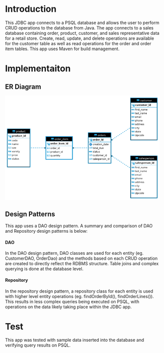 # Introduction

This JDBC app connects to a PSQL database and allows the user to perform CRUD operations to the database from Java.
The app connects to a sales database containing order, product, customer, and sales representative data for a retail store.
Create, read, update, and delete operations are available for the customer table as well as read operations for the order and order item tables.
This app uses Maven for build management.

# Implementaiton
## ER Diagram
![ER Diagram](./Diagrams/JDBC_ERD.png)

## Design Patterns

This app uses a DAO design pattern. A summary and comparison of DAO and Repository design patterns is below: 

#### DAO
In the DAO design pattern, DAO classes are used for each entity (eg. CustomerDAO, OrderDao) and
the methods based on each CRUD operation are created to directly reflect the RDBMS structure. 
Table joins and complex querying is done at the 
database level.

#### Repository
In the repository design pattern, a repository class for each entity is used with higher level entity operations
(eg. findOrderById(), findOrderLines()). This results in less complex queries being executed on PSQL, with
operations on the data likely taking place within the JDBC app. 


# Test
This app was tested with sample data inserted into the database and verifying query results on PSQL.